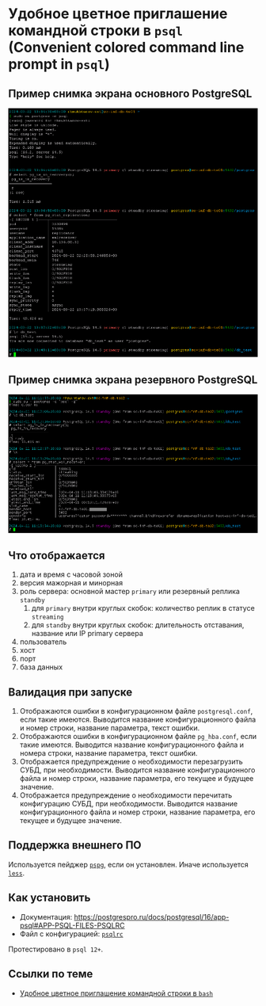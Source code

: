 # Удобное цветное приглашение командной строки в `psql` (Convenient colored command line prompt in `psql`)

## Пример снимка экрана основного PostgreSQL

![psqlrc primary](psqlrc.primary.png)

## Пример снимка экрана резервного PostgreSQL

![psqlrc standby](psqlrc.standby.png)

## Что отображается

1. дата и время с часовой зоной
1. версия мажорная и минорная
1. роль сервера: основной мастер `primary` или резервный реплика `standby`
   1. для `primary` внутри круглых скобок: количество реплик в статусе `streaming`
   1. для `standby` внутри круглых скобок: длительность отставания, название или IP primary сервера
1. пользователь
1. хост
1. порт
1. база данных

## Валидация при запуске

1. Отображаются ошибки в конфигурационном файле `postgresql.conf`, если такие имеются. Выводится название конфигурационного файла и номер строки, название параметра, текст ошибки.
1. Отображаются ошибки в конфигурационном файле `pg_hba.conf`, если такие имеются. Выводится название конфигурационного файла и номера строки, название параметра, текст ошибки.
1. Отображается предупреждение о необходимости перезагрузить СУБД, при необходимости. Выводится название конфигурационного файла и номер строки, название параметра, его текущее и будущее значение.
1. Отображается предупреждение о необходимости перечитать конфигурацию СУБД, при необходимости. Выводится название конфигурационного файла и номер строки, название параметра, его текущее и будущее значение.

## Поддержка внешнего ПО

Используется пейджер [`pspg`](https://github.com/okbob/pspg), если он установлен. Иначе используется [`less`](https://en.wikipedia.org/wiki/Less_(Unix)).

## Как установить

* Документация: https://postgrespro.ru/docs/postgresql/16/app-psql#APP-PSQL-FILES-PSQLRC
* Файл с конфигурацией: [`psqlrc`](psqlrc)

Протестировано в `psql 12+`.

## Ссылки по теме

* [Удобное цветное приглашение командной строки в `bash`](../bashrc)
